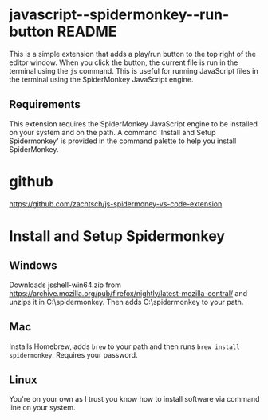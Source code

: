 # javascript--spidermonkey--run-button README

This is a simple extension that adds a play/run button to the top right of the editor window. When you click the button, the current file is run in the terminal using the `js` command. This is useful for running JavaScript files in the terminal using the SpiderMonkey JavaScript engine.

## Requirements
This extension requires the SpiderMonkey JavaScript engine to be installed on your system and on the path. A command 'Install and Setup Spidermonkey' is provided in the command palette to help you install SpiderMonkey.

# github
https://github.com/zachtsch/js-spidermoney-vs-code-extension

# Install and Setup Spidermonkey

## Windows
Downloads jsshell-win64.zip from https://archive.mozilla.org/pub/firefox/nightly/latest-mozilla-central/ and unzips it in C:\spidermonkey.  Then adds C:\spidermonkey to your path.

## Mac
Installs Homebrew, adds `brew` to your path and then runs `brew install spidermonkey`.  Requires your password.

## Linux
You're on your own as I trust you know how to install software via command line on your system.